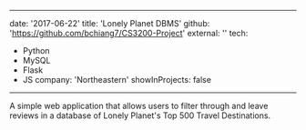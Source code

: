 ---
 date: '2017-06-22'
 title: 'Lonely Planet DBMS'
 github: 'https://github.com/bchiang7/CS3200-Project'
 external: ''
 tech:
   - Python
   - MySQL
   - Flask
   - JS
 company: 'Northeastern'
 showInProjects: false
 ---

 A simple web application that allows users to filter through and leave reviews in a database of Lonely Planet's Top 500 Travel Destinations.
